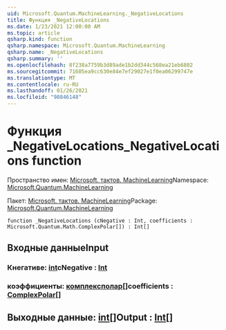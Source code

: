 ```yaml
---
uid: Microsoft.Quantum.MachineLearning._NegativeLocations
title: Функция _NegativeLocations
ms.date: 1/23/2021 12:00:00 AM
ms.topic: article
qsharp.kind: function
qsharp.namespace: Microsoft.Quantum.MachineLearning
qsharp.name: _NegativeLocations
qsharp.summary: ''
ms.openlocfilehash: 8f238a7759b3d89ade1b2dd344c568ea21eb6802
ms.sourcegitcommit: 71605ea9cc630e84e7ef29027e1f0ea06299747e
ms.translationtype: MT
ms.contentlocale: ru-RU
ms.lasthandoff: 01/26/2021
ms.locfileid: "98846148"
---
```

# <a name="_negativelocations-function"></a><span data-ttu-id="e0e34-102">Функция _NegativeLocations</span><span class="sxs-lookup"><span data-stu-id="e0e34-102">_NegativeLocations function</span></span>

<span data-ttu-id="e0e34-103">Пространство имен: [Microsoft. тактов. MachineLearning](xref:Microsoft.Quantum.MachineLearning)</span><span class="sxs-lookup"><span data-stu-id="e0e34-103">Namespace: [Microsoft.Quantum.MachineLearning](xref:Microsoft.Quantum.MachineLearning)</span></span>

<span data-ttu-id="e0e34-104">Пакет: [Microsoft. тактов. MachineLearning](https://nuget.org/packages/Microsoft.Quantum.MachineLearning)</span><span class="sxs-lookup"><span data-stu-id="e0e34-104">Package: [Microsoft.Quantum.MachineLearning](https://nuget.org/packages/Microsoft.Quantum.MachineLearning)</span></span>




```qsharp
function _NegativeLocations (cNegative : Int, coefficients : Microsoft.Quantum.Math.ComplexPolar[]) : Int[]
```


## <a name="input"></a><span data-ttu-id="e0e34-105">Входные данные</span><span class="sxs-lookup"><span data-stu-id="e0e34-105">Input</span></span>

### <a name="cnegative--int"></a><span data-ttu-id="e0e34-106">Кнегативе: [int](xref:microsoft.quantum.lang-ref.int)</span><span class="sxs-lookup"><span data-stu-id="e0e34-106">cNegative : [Int](xref:microsoft.quantum.lang-ref.int)</span></span>




### <a name="coefficients--complexpolar"></a><span data-ttu-id="e0e34-107">коэффициенты: [комплексполар](xref:Microsoft.Quantum.Math.ComplexPolar)[]</span><span class="sxs-lookup"><span data-stu-id="e0e34-107">coefficients : [ComplexPolar](xref:Microsoft.Quantum.Math.ComplexPolar)[]</span></span>





## <a name="output--int"></a><span data-ttu-id="e0e34-108">Выходные данные: [int](xref:microsoft.quantum.lang-ref.int)[]</span><span class="sxs-lookup"><span data-stu-id="e0e34-108">Output : [Int](xref:microsoft.quantum.lang-ref.int)[]</span></span>

